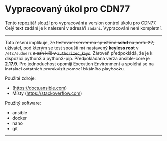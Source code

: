 # Vypracovaný úkol pro CDN77

Tento repozitář slouží pro vypracování a version control úkolu pro CDN77.
Celý text zadání je k nalezení v adresáři `zadani`.
Vypracování není kompletní.

---

Toto řešení implikuje, že ~~testovací server má spuštěné **sshd** na portu 22,~~ uživatel, pod kterým se test spouští má nastavený **keyless root** v `/etc/sudoers` ~~a ssh klíč v `authorized_keys`~~.
Zároveň předpokládá, že je k dispozici python3 a python3-pip. Předpokládaná verza ansible-core je **2.17.9**.
Pro jednoduchost opomíjí Execution Environment a spoléhá se na instalaci ostatních prerekvizit pomocí lokálního playbooku.

Použité zdroje:
 - (https://docs.ansible.com)
 - Místy (https://stackoverflow.com)

Použitý software:
 - ansible
 - docker
 - nano
 - git

---

